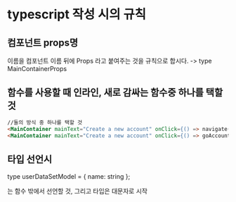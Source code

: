 # typescript 작성 시의 규칙

## 컴포넌트 props명
이름을 컴포넌트 이름 뒤에 Props 라고 붙여주는 것을 규칙으로 합시다.
-> type MainContainerProps
## 함수를 사용할 때 인라인, 새로 감싸는 함수중 하나를 택할 것  
```html
//둘의 방식 중 하나를 택할 것
<MainContainer mainText="Create a new account" onClick={() => navigate('/account')} />
<MainContainer mainText="Create a new account" onClick={() => goAccount()} />

```
## 타입 선언시
type userDataSetModel = { name: string };

는 함수 밖에서 선언할 것, 그리고 타입은 대문자로 시작
